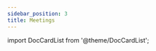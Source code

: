 ```yaml
---
sidebar_position: 3
title: Meetings
---
```


import DocCardList from '@theme/DocCardList';

<DocCardList />
